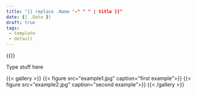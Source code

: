 ```yaml
---
title: "{{ replace .Name "-" " " | title }}"
date: {{ .Date }}
draft: true
tags:
 - template
 - default
---
```

{{<load-photoswipe>}}

Type stuff here

{{< gallery >}}
  {{< figure src="example1.jpg" caption="first example">}}
  {{< figure src="example2.jpg" caption="second example">}}
{{< /gallery >}}

